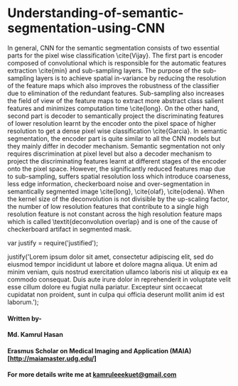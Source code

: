 # Understanding-of-semantic-segmentation-using-CNN

In general, CNN for the semantic segmentation consists of two essential parts for the pixel wise classification \cite{Vijay}. The first part is encoder composed of convolutional which is responsible for the automatic features extraction \cite{min} and sub-sampling layers. The purpose of the sub-sampling layers is to achieve spatial in-variance by reducing the resolution of the feature maps which also improves the robustness of the classifier due to elimination of the redundant features. Sub-sampling also increases the field of view of the feature maps to extract more abstract class salient features and  minimizes computation time \cite{long}. On the other hand, second part is decoder to semantically project the discriminating features of lower resolution learnt by the encoder onto the pixel space of higher resolution to get a dense pixel wise classification \cite{Garcia}. In semantic segmentation, the encoder part is quite similar to all the CNN models but they mainly differ in decoder mechanism. Semantic segmentation not only requires discrimination at pixel level but also a decoder mechanism to project the discriminating features learnt at different stages of the encoder onto the pixel space. However, the significantly reduced features map due to sub-sampling, suffers spatial resolution loss which introduce coarseness, less edge information, checkerboard noise and over-segmentation in semantically segmented image \cite{long}, \cite{olaf}, \cite{odena}. When the kernel size of the deconvolution is not divisible by the up-scaling factor, the number of low resolution features that contribute to a single high resolution feature is not constant across the high resolution feature maps which is called \textit{deconvolution overlap} and is one of the cause of checkerboard artifact in segmented mask.


var justify = require('justified');

justify('Lorem ipsum dolor sit amet, consectetur adipiscing elit, sed do eiusmod tempor incididunt ut labore et dolore magna aliqua. Ut enim ad minim veniam, quis nostrud exercitation ullamco laboris nisi ut aliquip ex ea commodo consequat. Duis aute irure dolor in reprehenderit in voluptate velit esse cillum dolore eu fugiat nulla pariatur. Excepteur sint occaecat cupidatat non proident, sunt in culpa qui officia deserunt mollit anim id est laborum.');


#### Written by-
#### Md. Kamrul Hasan 
#### Erasmus Scholar on Medical Imaging and Application (MAIA) [http://maiamaster.udg.edu/]
#### For more details write me at kamruleeekuet@gmail.com

